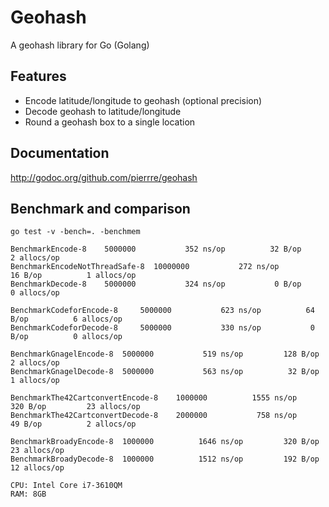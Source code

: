 # Geohash

A geohash library for Go (Golang)

## Features
- Encode latitude/longitude to geohash (optional precision)
- Decode geohash to latitude/longitude
- Round a geohash box to a single location

## Documentation
http://godoc.org/github.com/pierrre/geohash

## Benchmark and comparison
```
go test -v -bench=. -benchmem

BenchmarkEncode-8	 5000000	       352 ns/op	      32 B/op	       2 allocs/op
BenchmarkEncodeNotThreadSafe-8	10000000	       272 ns/op	      16 B/op	       1 allocs/op
BenchmarkDecode-8	 5000000	       324 ns/op	       0 B/op	       0 allocs/op

BenchmarkCodeforEncode-8	 5000000	       623 ns/op	      64 B/op	       6 allocs/op
BenchmarkCodeforDecode-8	 5000000	       330 ns/op	       0 B/op	       0 allocs/op

BenchmarkGnagelEncode-8	 5000000	       519 ns/op	     128 B/op	       2 allocs/op
BenchmarkGnagelDecode-8	 5000000	       563 ns/op	      32 B/op	       1 allocs/op

BenchmarkThe42CartconvertEncode-8	 1000000	      1555 ns/op	     320 B/op	      23 allocs/op
BenchmarkThe42CartconvertDecode-8	 2000000	       758 ns/op	      49 B/op	       2 allocs/op

BenchmarkBroadyEncode-8	 1000000	      1646 ns/op	     320 B/op	      23 allocs/op
BenchmarkBroadyDecode-8	 1000000	      1512 ns/op	     192 B/op	      12 allocs/op

CPU: Intel Core i7-3610QM
RAM: 8GB
```
